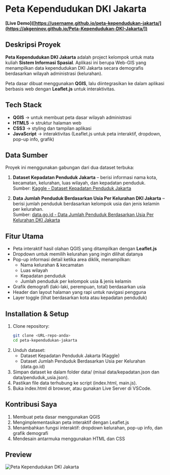 # Peta Kependudukan DKI Jakarta

**[Live Demo]([https://username.github.io/peta-kependudukan-jakarta/](https://akgeninov.github.io/Peta-Kependudukan-DKI-Jakarta/])**
## Deskripsi Proyek
**Peta Kependudukan DKI Jakarta** adalah project kelompok untuk mata kuliah **Sistem Informasi Spasial**.
Aplikasi ini berupa Web-GIS yang menampilkan data kependudukan DKI Jakarta secara demografis berdasarkan wilayah administrasi (kelurahan).

Peta dasar dibuat menggunakan **QGIS**, lalu diintegrasikan ke dalam aplikasi berbasis web dengan **Leaflet.js** untuk interaktivitas.

## Tech Stack
- **QGIS** → untuk membuat peta dasar wilayah administrasi  
- **HTML5** → struktur halaman web  
- **CSS3** → styling dan tampilan aplikasi  
- **JavaScript** → interaktivitas (Leaflet.js untuk peta interaktif, dropdown, pop-up info, grafik)  

## Data Sumber
Proyek ini menggunakan gabungan dari dua dataset terbuka:  
1. **Dataset Kepadatan Penduduk Jakarta** – berisi informasi nama kota, kecamatan, kelurahan, luas wilayah, dan kepadatan penduduk.  
   Sumber: [Kaggle - Dataset Kepadatan Penduduk Jakarta](https://www.kaggle.com/datasets/elsaesitiya/dataset-kepadatan-penduduk-jakarta)  

2. **Data Jumlah Penduduk Berdasarkan Usia Per Kelurahan DKI Jakarta** – berisi jumlah penduduk berdasarkan kelompok usia dan jenis kelamin per kelurahan.  
   Sumber: [data.go.id - Data Jumlah Penduduk Berdasarkan Usia Per Kelurahan DKI Jakarta](https://data.go.id/dataset/dataset/data-jumlah-penduduk-berdasarkan-usia-per-kelurahan-dki-jakarta)  

## Fitur Utama
- Peta interaktif hasil olahan QGIS yang ditampilkan dengan **Leaflet.js**  
- Dropdown untuk memilih kelurahan yang ingin dilihat datanya  
- Pop-up informasi detail ketika area diklik, menampilkan:  
  - Nama kelurahan & kecamatan  
  - Luas wilayah  
  - Kepadatan penduduk  
  - Jumlah penduduk per kelompok usia & jenis kelamin  
- Grafik demografi (laki-laki, perempuan, total) berdasarkan usia  
- Header dan layout halaman yang rapi untuk navigasi pengguna  
- Layer toggle (lihat berdasarkan kota atau kepadatan penduduk)  

## Installation & Setup
1. Clone repository:
   ```bash
   git clone <URL-repo-anda>
   cd peta-kependudukan-jakarta
2. Unduh dataset:
   - Dataset Kepadatan Penduduk Jakarta (Kaggle)
   - Dataset Jumlah Penduduk Berdasarkan Usia per Kelurahan (data.go.id)
3. Simpan dataset ke dalam folder data/ (misal data/kepadatan.json dan data/penduduk_usia.json).
4. Pastikan file data terhubung ke script (index.html, main.js).
5. Buka index.html di browser, atau gunakan Live Server di VSCode.

## Kontribusi Saya
1. Membuat peta dasar menggunakan QGIS
2. Mengimplementasikan peta interaktif dengan Leaflet.js
3. Menambahkan fungsi interaktif: dropdown kelurahan, pop-up info, dan grafik demografi
4. Mendesain antarmuka menggunakan HTML dan CSS

## Preview
![Peta Kependudukan DKI Jakarta](./Peta%20Kependudukan%20DKI%20Jakarta.png)

